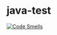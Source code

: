 # java-test
[![Code Smells](https://squad-2-core.sc-dev.io/api/project_badges/measure?project=nawar-hamo-sonarsource_java-test&metric=code_smells)](https://squad-2-core.sc-dev.io/summary/new_code?id=nawar-hamo-sonarsource_java-test)
